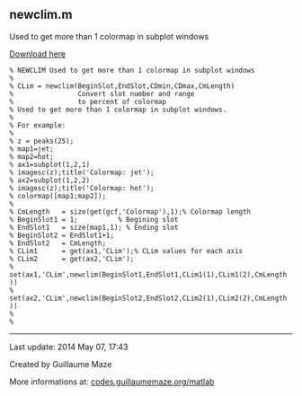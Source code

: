 ## newclim.m ##
Used to get more than 1 colormap in subplot windows

[Download here](http://guillaumemaze.googlecode.com/svn/trunk/matlab/codes/colors/newclim.m)

```
% NEWCLIM Used to get more than 1 colormap in subplot windows
%
% CLim = newclim(BeginSlot,EndSlot,CDmin,CDmax,CmLength)
%                Convert slot number and range
%                to percent of colormap
% Used to get more than 1 colormap in subplot windows.
% 
% For example:
%
% z = peaks(25);
% map1=jet;
% map2=hot;
% ax1=subplot(1,2,1)
% imagesc(z);title('Colormap: jet');
% ax2=subplot(1,2,2)
% imagesc(z);title('Colormap: hot');
% colormap([map1;map2]);
%
% CmLength   = size(get(gcf,'Colormap'),1);% Colormap length
% BeginSlot1 = 1;          % Begining slot
% EndSlot1   = size(map1,1); % Ending slot
% BeginSlot2 = EndSlot1+1; 
% EndSlot2   = CmLength;
% CLim1      = get(ax1,'CLim');% CLim values for each axis
% CLim2      = get(ax2,'CLim');
% set(ax1,'CLim',newclim(BeginSlot1,EndSlot1,CLim1(1),CLim1(2),CmLength ))
% set(ax2,'CLim',newclim(BeginSlot2,EndSlot2,CLim2(1),CLim2(2),CmLength ))
%
%
```

---

Last update: 2014 May 07, 17:43

Created by Guillaume Maze

More informations at: [codes.guillaumemaze.org/matlab](http://codes.guillaumemaze.org/matlab)